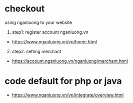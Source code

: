 # checkout
using nganluong to your website
1. step1: register account nganluong.vn
- https://www.nganluong.vn/vn/home.html
2. step2: setting merchant
- https://account.nganluong.vn/nganluong/merchant.html
# code default for php or java
- https://www.nganluong.vn/vn/integrate/overview.html
